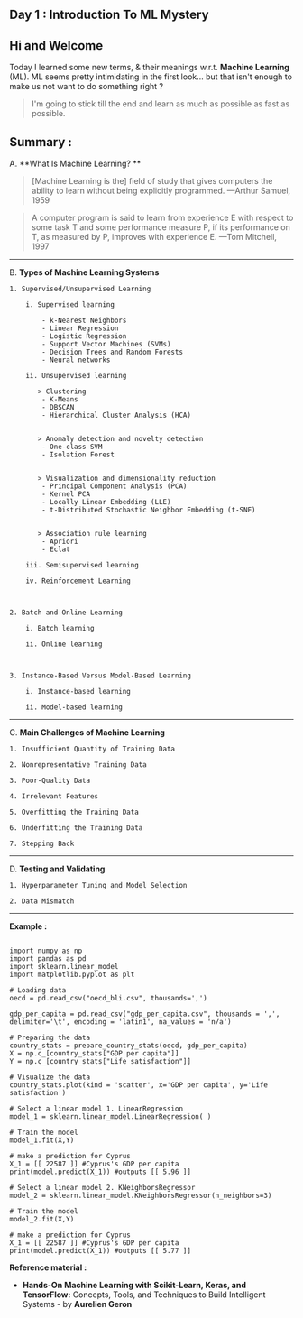 ## Day 1 : Introduction To ML Mystery

## Hi and Welcome

Today I learned some new terms, & their meanings w.r.t. **Machine Learning** (ML).
ML seems pretty intimidating in the first look... but that isn't enough to make us not want to do something right ?

> I'm going to stick till the end and learn as much as possible as fast as possible.

## Summary :

A. **What Is Machine Learning? **

> [Machine Learning is the] field of study that gives computers the ability to learn without being explicitly programmed. —Arthur Samuel, 1959 

> A computer program is said to learn from experience E with respect to some task T and some performance measure P, if its performance on T, as measured by P, improves with experience E. —Tom Mitchell, 1997 

---

B. **Types of Machine Learning Systems**

    1. Supervised/Unsupervised Learning

        i. Supervised learning

            - k-Nearest Neighbors
            - Linear Regression
            - Logistic Regression
            - Support Vector Machines (SVMs)
            - Decision Trees and Random Forests 
            - Neural networks

        ii. Unsupervised learning

           > Clustering
            - K-Means 
            - DBSCAN 
            - Hierarchical Cluster Analysis (HCA) 


           > Anomaly detection and novelty detection
            - One-class SVM 
            - Isolation Forest 


           > Visualization and dimensionality reduction
            - Principal Component Analysis (PCA) 
            - Kernel PCA 
            - Locally Linear Embedding (LLE) 
            - t-Distributed Stochastic Neighbor Embedding (t-SNE) 


           > Association rule learning
            - Apriori 
            - Eclat

        iii. Semisupervised learning 

        iv. Reinforcement Learning



    2. Batch and Online Learning

        i. Batch learning 

        ii. Online learning 



    3. Instance-Based Versus Model-Based Learning 

        i. Instance-based learning 

        ii. Model-based learning 

---

C. **Main Challenges of Machine Learning**

    1. Insufficient Quantity of Training Data 

    2. Nonrepresentative Training Data 

    3. Poor-Quality Data

    4. Irrelevant Features 

    5. Overfitting the Training Data 

    6. Underfitting the Training Data 

    7. Stepping Back 

---

D. **Testing and Validating**

    1. Hyperparameter Tuning and Model Selection 

    2. Data Mismatch 

---

**Example :**

```

import numpy as np
import pandas as pd
import sklearn.linear_model
import matplotlib.pyplot as plt

# Loading data
oecd = pd.read_csv("oecd_bli.csv", thousands=',')

gdp_per_capita = pd.read_csv("gdp_per_capita.csv", thousands = ',', delimiter='\t', encoding = 'latin1', na_values = 'n/a')

# Preparing the data
country_stats = prepare_country_stats(oecd, gdp_per_capita)
X = np.c_[country_stats["GDP per capita"]]
Y = np.c_[country_stats["Life satisfaction"]]

# Visualize the data
country_stats.plot(kind = 'scatter', x='GDP per capita', y='Life satisfaction')

# Select a linear model 1. LinearRegression
model_1 = sklearn.linear_model.LinearRegression( )

# Train the model
model_1.fit(X,Y)

# make a prediction for Cyprus
X_1 = [[ 22587 ]] #Cyprus's GDP per capita
print(model.predict(X_1)) #outputs [[ 5.96 ]]

# Select a linear model 2. KNeighborsRegressor
model_2 = sklearn.linear_model.KNeighborsRegressor(n_neighbors=3)

# Train the model
model_2.fit(X,Y)

# make a prediction for Cyprus
X_1 = [[ 22587 ]] #Cyprus's GDP per capita
print(model.predict(X_1)) #outputs [[ 5.77 ]]

``` 



**Reference material :**

- **Hands-On Machine Learning with Scikit-Learn, Keras, and TensorFlow:** Concepts, Tools, and Techniques to Build Intelligent Systems - by **Aurelien Geron**